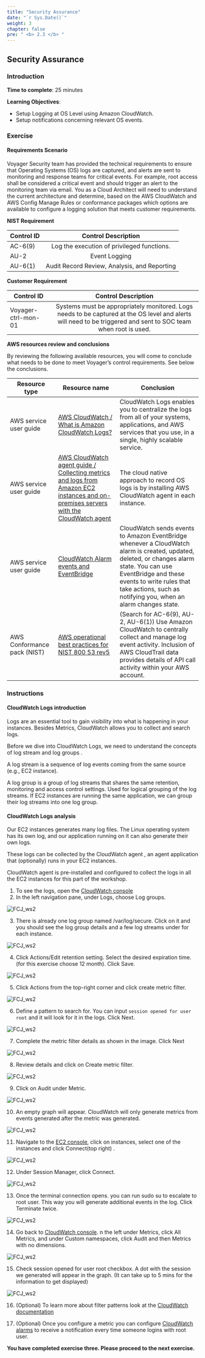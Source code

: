```yaml
---
title: "Security Assurance"
date: "`r Sys.Date()`"
weight: 3
chapter: false
pre: " <b> 2.3 </b> "
---
```


## Security Assurance

### Introduction

**Time to complete**: 25 minutes

**Learning Objectives**:

- Setup Logging at OS Level using Amazon CloudWatch.
- Setup notifications concerning relevant OS events.

### Exercise

#### Requirements Scenario

Voyager Security team has provided the technical requirements to ensure that Operating Systems (OS) logs are captured, and alerts are sent to monitoring and response teams for critical events. For example, root access shall be considered a critical event and should trigger an alert to the monitoring team via email. You as a Cloud Architect will need to understand the current architecture and determine, based on the AWS CloudWatch and AWS Config Manage Rules or conformance packages which options are available to configure a logging solution that meets customer requirements.

**NIST Requirement**

| Control ID |             Control Description              |
| ---------- | :------------------------------------------: |
| AC-6(9)    |  Log the execution of privileged functions.  |
| AU-2       |                Event Logging                 |
| AU-6(1)    | Audit Record Review, Analysis, and Reporting |

**Customer Requirement**

| Control ID          |                                                                       Control Description                                                                       |
| ------------------- | :-------------------------------------------------------------------------------------------------------------------------------------------------------------: |
| Voyager-ctrl-mon-01 | Systems must be appropriately monitored. Logs needs to be captured at the OS level and alerts will need to be triggered and sent to SOC team when root is used. |

**AWS resources review and conclusions**

By reviewing the following available resources, you will come to conclude what needs to be done to meet Voyager’s control requirements. See below the conclusions.

| Resource type               | Resource name                                                                                                                                                                                                                        | Conclusion                                                                                                                                                                                                                                                     |
| --------------------------- | ------------------------------------------------------------------------------------------------------------------------------------------------------------------------------------------------------------------------------------ | -------------------------------------------------------------------------------------------------------------------------------------------------------------------------------------------------------------------------------------------------------------- |
| AWS service user guide      | [AWS CloudWatch / What is Amazon CloudWatch Logs? ](https://docs.aws.amazon.com/AmazonCloudWatch/latest/logs/WhatIsCloudWatchLogs.html)                                                                                              | CloudWatch Logs enables you to centralize the logs from all of your systems, applications, and AWS services that you use, in a single, highly scalable service.                                                                                                |
| AWS service user guide      | [AWS CloudWatch agent guide / Collecting metrics and logs from Amazon EC2 instances and on-premises servers with the CloudWatch agent](https://docs.aws.amazon.com/AmazonCloudWatch/latest/monitoring/Install-CloudWatch-Agent.html) | The cloud native approach to record OS logs is by installing AWS CloudWatch agent in each instance.                                                                                                                                                            |
| AWS service user guide      | [CloudWatch Alarm events and EventBridge](https://docs.aws.amazon.com/AmazonCloudWatch/latest/monitoring/cloudwatch-and-eventbridge.html)                                                                                            | CloudWatch sends events to Amazon EventBridge whenever a CloudWatch alarm is created, updated, deleted, or changes alarm state. You can use EventBridge and these events to write rules that take actions, such as notifying you, when an alarm changes state. |
| AWS Conformance pack (NIST) | [AWS operational best practices for NIST 800 53 rev5](https://docs.aws.amazon.com/config/latest/developerguide/operational-best-practices-for-nist-800-53_rev_5.html)                                                                | (Search for AC-6(9), AU-2, AU-6(1)) Use Amazon CloudWatch to centrally collect and manage log event activity. Inclusion of AWS CloudTrail data provides details of API call activity within your AWS account.                                                  |

### Instructions

#### CloudWatch Logs introduction

Logs are an essential tool to gain visibility into what is happening in your instances. Besides Metrics, CloudWatch allows you to collect and search logs.

Before we dive into CloudWatch Logs, we need to understand the concepts of log stream and log groups .

A log stream is a sequence of log events coming from the same source (e.g., EC2 instance).

A log group is a group of log streams that shares the same retention, monitoring and access control settings. Used for logical grouping of the log streams. If EC2 instances are running the same application, we can group their log streams into one log group.

#### CloudWatch Logs analysis

Our EC2 instances generates many log files. The Linux operating system has its own log, and our application running on it can also generate their own logs.

These logs can be collected by the CloudWatch agent , an agent application that (optionally) runs in your EC2 instances.

CloudWatch agent is pre-installed and configured to collect the logs in all the EC2 instances for this part of the workshop.

1. To see the logs, open the [CloudWatch console](https://console.aws.amazon.com/cloudwatch/)
2. In the left navigation pane, under Logs, choose Log groups.

![FCJ_ws2](/images/2.scenario/111.png)

3. There is already one log group named /var/log/secure. Click on it and you should see the log group details and a few log streams under for each instance.

![FCJ_ws2](/images/2.scenario/112.png)

4. Click Actions/Edit retention setting. Select the desired expiration time. (for this exercise choose 12 month). Click Save.

![FCJ_ws2](/images/2.scenario/113.png)

5. Click Actions from the top-right corner and click create metric filter.

![FCJ_ws2](/images/2.scenario/114.png)

6. Define a pattern to search for. You can input `session opened for user root` and it will look for it in the logs. Click Next.

![FCJ_ws2](/images/2.scenario/115.png)

7. Complete the metric filter details as shown in the image. Click Next

![FCJ_ws2](/images/2.scenario/116.png)

8. Review details and click on Create metric filter.

![FCJ_ws2](/images/2.scenario/117.png)

9. Click on Audit under Metric.

![FCJ_ws2](/images/2.scenario/118.png)

10. An empty graph will appear. CloudWatch will only generate metrics from events generated after the metric was generated.

![FCJ_ws2](/images/2.scenario/119.png)

11. Navigate to the [EC2 console](https://us-east-1.console.aws.amazon.com/ec2/v2/home?region=us-east-1#Home:), click on instances, select one of the instances and click Connect(top right) .

![FCJ_ws2](/images/2.scenario/120.png)

12. Under Session Manager, click Connect.

![FCJ_ws2](/images/2.scenario/121.png)

13. Once the terminal connection opens. you can run sudo su to escalate to root user. This way you will generate additional events in the log. Click Terminate twice.

![FCJ_ws2](/images/2.scenario/122.png)

14. Go back to [CloudWatch console](https://us-east-1.console.aws.amazon.com/cloudwatch/home?region=us-east-1#). n the left under Metrics, click All Metrics, and under Custom namespaces, click Audit and then Metrics with no dimensions.

![FCJ_ws2](/images/2.scenario/123.png)

15. Check session opened for user root checkbox. A dot with the session we generated will appear in the graph. (It can take up to 5 mins for the information to get displayed)

![FCJ_ws2](/images/2.scenario/124.png)

16. (Optional) To learn more about filter patterns look at the [CloudWatch documentation](https://docs.aws.amazon.com/AmazonCloudWatch/latest/logs/FilterAndPatternSyntax.html)

17. (Optional) Once you configure a metric you can configure [CloudWatch alarms](https://docs.aws.amazon.com/AmazonCloudWatch/latest/monitoring/AlarmThatSendsEmail.html) to receive a notification every time someone logins with root user.

**You have completed exercise three. Please proceed to the next exercise.**
